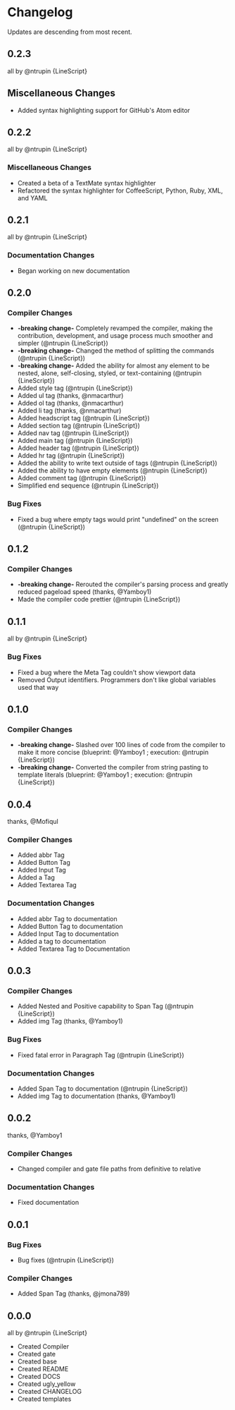 # Changelog

Updates are descending from most recent.

## 0.2.3
all by @ntrupin {LineScript}

## Miscellaneous Changes

- Added syntax highlighting support for GitHub's Atom editor

## 0.2.2
all by @ntrupin {LineScript}

### Miscellaneous Changes

- Created a beta of a TextMate syntax highlighter
- Refactored the syntax highlighter for CoffeeScript, Python, Ruby, XML, and YAML

## 0.2.1
all by @ntrupin {LineScript}

### Documentation Changes

- Began working on new documentation

## 0.2.0

### Compiler Changes

- **-breaking change-** Completely revamped the compiler, making the contribution, development, and usage process much smoother and simpler (@ntrupin {LineScript})
- **-breaking change-** Changed the method of splitting the commands (@ntrupin {LineScript})
- **-breaking change-** Added the ability for almost any element to be nested, alone, self-closing, styled, or text-containing (@ntrupin {LineScript})
- Added style tag (@ntrupin {LineScript})
- Added ul tag (thanks, @nmacarthur)
- Added ol tag (thanks, @nmacarthur)
- Added li tag (thanks, @nmacarthur)
- Added headscript tag (@ntrupin {LineScript})
- Added section tag (@ntrupin {LineScript})
- Added nav tag (@ntrupin {LineScript})
- Added main tag (@ntrupin {LineScript})
- Added header tag (@ntrupin {LineScript})
- Added hr tag (@ntrupin {LineScript})
- Added the ability to write text outside of tags (@ntrupin {LineScript})
- Added the ability to have empty elements (@ntrupin {LineScript})
- Added comment tag (@ntrupin {LineScript})
- Simplified end sequence (@ntrupin {LineScript})

### Bug Fixes

- Fixed a bug where empty tags would print "undefined" on the screen (@ntrupin {LineScript})

## 0.1.2

### Compiler Changes

- **-breaking change-** Rerouted the compiler's parsing process and greatly reduced pageload speed (thanks, @Yamboy1)
- Made the compiler code prettier (@ntrupin {LineScript})

## 0.1.1 
all by @ntrupin {LineScript}

### Bug Fixes

- Fixed a bug where the Meta Tag couldn't show viewport data
- Removed Output identifiers. Programmers don't like global variables used that way

## 0.1.0

### Compiler Changes

- **-breaking change-** Slashed over 100 lines of code from the compiler to make it more concise (blueprint: @Yamboy1 ; execution: @ntrupin {LineScript})
- **-breaking change-** Converted the compiler from string pasting to template literals (blueprint: @Yamboy1 ; execution: @ntrupin {LineScript})

## 0.0.4 
thanks, @Mofiqul

### Compiler Changes

- Added abbr Tag
- Added Button Tag
- Added Input Tag
- Added a Tag
- Added Textarea Tag

### Documentation Changes

- Added abbr Tag to documentation
- Added Button Tag to documentation
- Added Input Tag to documentation
- Added a tag to documentation
- Added Textarea Tag to Documentation

## 0.0.3

### Compiler Changes

- Added Nested and Positive capability to Span Tag (@ntrupin {LineScript})
- Added img Tag (thanks, @Yamboy1)

### Bug Fixes

- Fixed fatal error in Paragraph Tag (@ntrupin {LineScript})

### Documentation Changes

- Added Span Tag to documentation (@ntrupin {LineScript})
- Added img Tag to documentation (thanks, @Yamboy1)

## 0.0.2 
thanks, @Yamboy1

### Compiler Changes

- Changed compiler and gate file paths from definitive to relative

### Documentation Changes

- Fixed documentation

## 0.0.1

### Bug Fixes

- Bug fixes (@ntrupin {LineScript})

### Compiler Changes

- Added Span Tag (thanks, @jmona789)

## 0.0.0
all by @ntrupin {LineScript}

- Created Compiler
- Created gate
- Created base
- Created README
- Created DOCS
- Created ugly_yellow
- Created CHANGELOG
- Created templates
